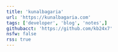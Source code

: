 ```yaml
---
title: 'kunalbagaria'
url: 'https://kunalbagaria.com'
tags: ['developer', 'blog', 'notes',]
githubacct: 'https://github.com/kb24x7'
nsfw: false
rss: true
---
```


